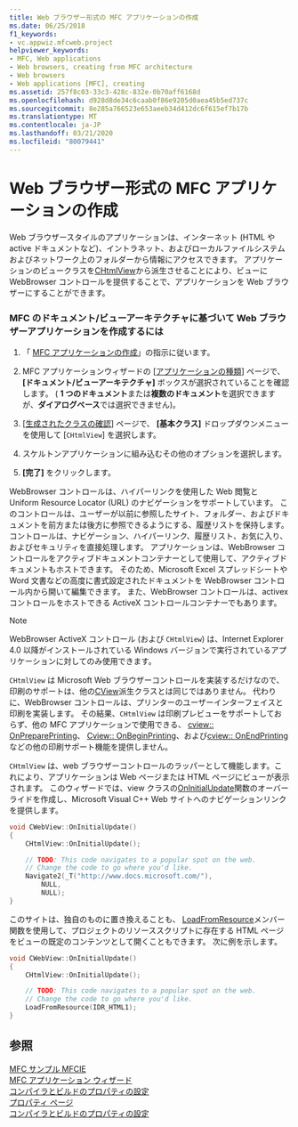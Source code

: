 ```yaml
---
title: Web ブラウザー形式の MFC アプリケーションの作成
ms.date: 06/25/2018
f1_keywords:
- vc.appwiz.mfcweb.project
helpviewer_keywords:
- MFC, Web applications
- Web browsers, creating from MFC architecture
- Web browsers
- Web applications [MFC], creating
ms.assetid: 257f8c03-33c3-428c-832e-0b70aff6168d
ms.openlocfilehash: d928d8de34c6caab0f86e9205d0aea45b5ed737c
ms.sourcegitcommit: 8e285a766523e653aeeb34d412dc6f615ef7b17b
ms.translationtype: MT
ms.contentlocale: ja-JP
ms.lasthandoff: 03/21/2020
ms.locfileid: "80079441"
---
```

# <a name="creating-a-web-browser-style-mfc-application"></a>Web ブラウザー形式の MFC アプリケーションの作成

Web ブラウザースタイルのアプリケーションは、インターネット (HTML や active ドキュメントなど)、イントラネット、およびローカルファイルシステムおよびネットワーク上のフォルダーから情報にアクセスできます。 アプリケーションのビュークラスを[CHtmlView](../../mfc/reference/chtmlview-class.md)から派生させることにより、ビューに WebBrowser コントロールを提供することで、アプリケーションを Web ブラウザーにすることができます。

### <a name="to-create-a-web-browser-application-based-on-the-mfc-documentview-architecture"></a>MFC のドキュメント/ビューアーキテクチャに基づいて Web ブラウザーアプリケーションを作成するには

1. 「 [MFC アプリケーションの作成](../../mfc/reference/creating-an-mfc-application.md)」の指示に従います。

1. MFC アプリケーションウィザードの [[アプリケーションの種類](../../mfc/reference/application-type-mfc-application-wizard.md)] ページで、 **[ドキュメント/ビューアーキテクチャ]** ボックスが選択されていることを確認します。 ( **1 つのドキュメント**または**複数のドキュメント**を選択できますが、**ダイアログベース**では選択できません)。

1. [[生成されたクラスの確認](../../mfc/reference/generated-classes-mfc-application-wizard.md)] ページで、 **[基本クラス]** ドロップダウンメニューを使用して [`CHtmlView`] を選択します。

1. スケルトンアプリケーションに組み込むその他のオプションを選択します。

1. **[完了]** をクリックします。

WebBrowser コントロールは、ハイパーリンクを使用した Web 閲覧と Uniform Resource Locator (URL) のナビゲーションをサポートしています。 このコントロールは、ユーザーが以前に参照したサイト、フォルダー、およびドキュメントを前方または後方に参照できるようにする、履歴リストを保持します。 コントロールは、ナビゲーション、ハイパーリンク、履歴リスト、お気に入り、およびセキュリティを直接処理します。 アプリケーションは、WebBrowser コントロールをアクティブドキュメントコンテナーとして使用して、アクティブドキュメントもホストできます。 そのため、Microsoft Excel スプレッドシートや Word 文書などの高度に書式設定されたドキュメントを WebBrowser コントロール内から開いて編集できます。 また、WebBrowser コントロールは、activex コントロールをホストできる ActiveX コントロールコンテナーでもあります。

> [!NOTE]
>  WebBrowser ActiveX コントロール (および `CHtmlView`) は、Internet Explorer 4.0 以降がインストールされている Windows バージョンで実行されているアプリケーションに対してのみ使用できます。

`CHtmlView` は Microsoft Web ブラウザーコントロールを実装するだけなので、印刷のサポートは、他の[CView](../../mfc/reference/cview-class.md)派生クラスとは同じではありません。 代わりに、WebBrowser コントロールは、プリンターのユーザーインターフェイスと印刷を実装します。 その結果、`CHtmlView` は印刷プレビューをサポートしておらず、他の MFC アプリケーションで使用できる、 [cview:: OnPreparePrinting](../../mfc/reference/cview-class.md#onprepareprinting)、 [Cview:: OnBeginPrinting](../../mfc/reference/cview-class.md#onbeginprinting)、および[cview:: OnEndPrinting](../../mfc/reference/cview-class.md#onendprinting)などの他の印刷サポート機能を提供しません。

`CHtmlView` は、web ブラウザーコントロールのラッパーとして機能します。これにより、アプリケーションは Web ページまたは HTML ページにビューが表示されます。 このウィザードでは、view クラスの[OnInitialUpdate](../../mfc/reference/cview-class.md#oninitialupdate)関数のオーバーライドを作成し、Microsoft Visual C++ Web サイトへのナビゲーションリンクを提供します。

```cpp
void CWebView::OnInitialUpdate()
{
    CHtmlView::OnInitialUpdate();

    // TODO: This code navigates to a popular spot on the web.
    // Change the code to go where you'd like.
    Navigate2(_T("http://www.docs.microsoft.com/"),
        NULL,
        NULL);
}
```

このサイトは、独自のものに置き換えることも、 [LoadFromResource](../../mfc/reference/chtmlview-class.md#loadfromresource)メンバー関数を使用して、プロジェクトのリソーススクリプトに存在する HTML ページをビューの既定のコンテンツとして開くこともできます。 次に例を示します。

```cpp
void CWebView::OnInitialUpdate()
{
    CHtmlView::OnInitialUpdate();

    // TODO: This code navigates to a popular spot on the web.
    // Change the code to go where you'd like.
    LoadFromResource(IDR_HTML1);
}
```

## <a name="see-also"></a>参照

[MFC サンプル MFCIE](https://github.com/Microsoft/VCSamples)<br/>
[MFC アプリケーション ウィザード](../../mfc/reference/mfc-application-wizard.md)<br/>
[コンパイラとビルドのプロパティの設定](../../build/working-with-project-properties.md)<br/>
[プロパティ ページ](../../build/reference/property-pages-visual-cpp.md)<br/>
[コンパイラとビルドのプロパティの設定](../../build/working-with-project-properties.md)
